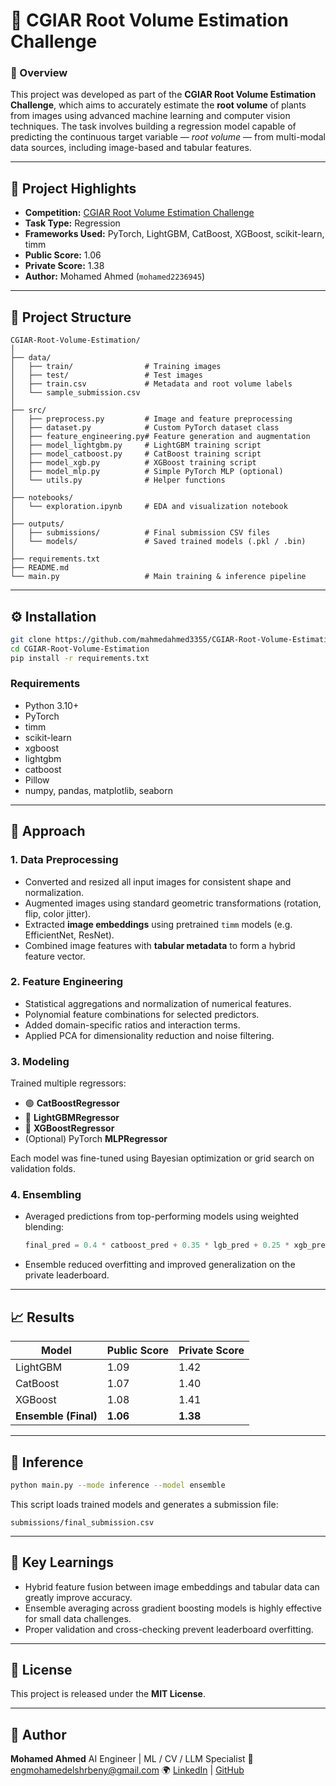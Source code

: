 # 🌱 CGIAR Root Volume Estimation Challenge

### 🧠 Overview

This project was developed as part of the **CGIAR Root Volume Estimation Challenge**, which aims to accurately estimate the **root volume** of plants from images using advanced machine learning and computer vision techniques.
The task involves building a regression model capable of predicting the continuous target variable — *root volume* — from multi-modal data sources, including image-based and tabular features.

---

## 🚀 Project Highlights

* **Competition:** [CGIAR Root Volume Estimation Challenge](https://www.zindi.com/competitions/)
* **Task Type:** Regression
* **Frameworks Used:** PyTorch, LightGBM, CatBoost, XGBoost, scikit-learn, timm
* **Public Score:** 1.06
* **Private Score:** 1.38
* **Author:** Mohamed Ahmed (`mohamed2236945`)

---

## 📂 Project Structure

```
CGIAR-Root-Volume-Estimation/
│
├── data/
│   ├── train/                # Training images
│   ├── test/                 # Test images
│   ├── train.csv             # Metadata and root volume labels
│   └── sample_submission.csv
│
├── src/
│   ├── preprocess.py         # Image and feature preprocessing
│   ├── dataset.py            # Custom PyTorch dataset class
│   ├── feature_engineering.py# Feature generation and augmentation
│   ├── model_lightgbm.py     # LightGBM training script
│   ├── model_catboost.py     # CatBoost training script
│   ├── model_xgb.py          # XGBoost training script
│   ├── model_mlp.py          # Simple PyTorch MLP (optional)
│   └── utils.py              # Helper functions
│
├── notebooks/
│   └── exploration.ipynb     # EDA and visualization notebook
│
├── outputs/
│   ├── submissions/          # Final submission CSV files
│   └── models/               # Saved trained models (.pkl / .bin)
│
├── requirements.txt
├── README.md
└── main.py                   # Main training & inference pipeline
```

---

## ⚙️ Installation

```bash
git clone https://github.com/mahmedahmed3355/CGIAR-Root-Volume-Estimation.git
cd CGIAR-Root-Volume-Estimation
pip install -r requirements.txt
```

### Requirements

* Python 3.10+
* PyTorch
* timm
* scikit-learn
* xgboost
* lightgbm
* catboost
* Pillow
* numpy, pandas, matplotlib, seaborn

---

## 🧩 Approach

### 1. **Data Preprocessing**

* Converted and resized all input images for consistent shape and normalization.
* Augmented images using standard geometric transformations (rotation, flip, color jitter).
* Extracted **image embeddings** using pretrained `timm` models (e.g. EfficientNet, ResNet).
* Combined image features with **tabular metadata** to form a hybrid feature vector.

### 2. **Feature Engineering**

* Statistical aggregations and normalization of numerical features.
* Polynomial feature combinations for selected predictors.
* Added domain-specific ratios and interaction terms.
* Applied PCA for dimensionality reduction and noise filtering.

### 3. **Modeling**

Trained multiple regressors:

* 🟢 **CatBoostRegressor**
* 🔵 **LightGBMRegressor**
* 🔴 **XGBoostRegressor**
* (Optional) PyTorch **MLPRegressor**

Each model was fine-tuned using Bayesian optimization or grid search on validation folds.

### 4. **Ensembling**

* Averaged predictions from top-performing models using weighted blending:

  ```python
  final_pred = 0.4 * catboost_pred + 0.35 * lgb_pred + 0.25 * xgb_pred
  ```
* Ensemble reduced overfitting and improved generalization on the private leaderboard.

---

## 📈 Results

| Model                | Public Score | Private Score |
| -------------------- | ------------ | ------------- |
| LightGBM             | 1.09         | 1.42          |
| CatBoost             | 1.07         | 1.40          |
| XGBoost              | 1.08         | 1.41          |
| **Ensemble (Final)** | **1.06**     | **1.38**      |

---

## 💾 Inference

```bash
python main.py --mode inference --model ensemble
```

This script loads trained models and generates a submission file:

```
submissions/final_submission.csv
```

---

## 🧰 Key Learnings

* Hybrid feature fusion between image embeddings and tabular data can greatly improve accuracy.
* Ensemble averaging across gradient boosting models is highly effective for small data challenges.
* Proper validation and cross-checking prevent leaderboard overfitting.

---

## 📜 License

This project is released under the **MIT License**.

---

## 👤 Author

**Mohamed Ahmed**
AI Engineer | ML / CV / LLM Specialist
📧 [engmohamedelshrbeny@gmail.com](mailto:engmohamedelshrbeny@gmail.com)
🌍 [LinkedIn](https://linkedin.com/in/engmohamedelshrbeny) | [GitHub](https://github.com/engmohamedelshrbeny)
